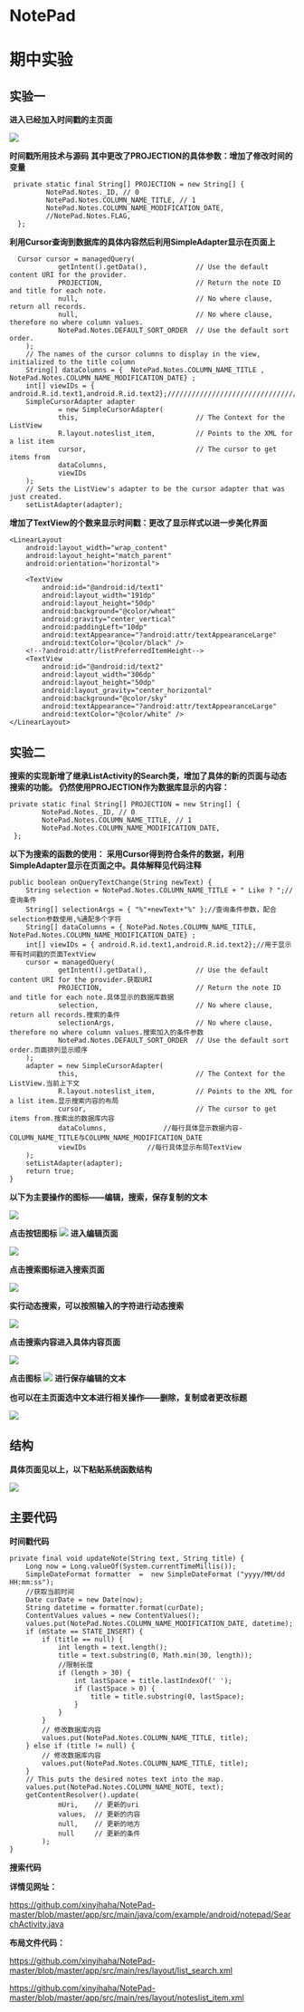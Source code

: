 # NotePad
# 期中实验 #
## 实验一 ##
**进入已经加入时间戳的主页面**

![](https://i.imgur.com/gexN18N.png)

**时间戳所用技术与源码**
**其中更改了PROJECTION的具体参数：增加了修改时间的变量**

	 private static final String[] PROJECTION = new String[] {
           	 NotePad.Notes._ID, // 0
           	 NotePad.Notes.COLUMN_NAME_TITLE, // 1
           	 NotePad.Notes.COLUMN_NAME_MODIFICATION_DATE,
           	 //NotePad.Notes.FLAG,
  	  };
	  
**利用Cursor查询到数据库的具体内容然后利用SimpleAdapter显示在页面上**

	  Cursor cursor = managedQuery(
                getIntent().getData(),            // Use the default content URI for the provider.
                PROJECTION,                       // Return the note ID and title for each note.
                null,                             // No where clause, return all records.
                null,                             // No where clause, therefore no where column values.
                NotePad.Notes.DEFAULT_SORT_ORDER  // Use the default sort order.
        );
        // The names of the cursor columns to display in the view, initialized to the title column
        String[] dataColumns = {  NotePad.Notes.COLUMN_NAME_TITLE , NotePad.Notes.COLUMN_NAME_MODIFICATION_DATE} ;
        int[] viewIDs = { android.R.id.text1,android.R.id.text2};/////////////////////////////////////
        SimpleCursorAdapter adapter
                = new SimpleCursorAdapter(
                this,                             // The Context for the ListView
                R.layout.noteslist_item,          // Points to the XML for a list item
                cursor,                           // The cursor to get items from
                dataColumns,
                viewIDs
        );
        // Sets the ListView's adapter to be the cursor adapter that was just created.
        setListAdapter(adapter);
	
**增加了TextView的个数来显示时间戳：更改了显示样式以进一步美化界面**

	<LinearLayout
        android:layout_width="wrap_content"
        android:layout_height="match_parent"
        android:orientation="horizontal">

        <TextView
            android:id="@android:id/text1"
            android:layout_width="191dp"
            android:layout_height="50dp"
            android:background="@color/wheat"
            android:gravity="center_vertical"
            android:paddingLeft="10dp"
            android:textAppearance="?android:attr/textAppearanceLarge"
            android:textColor="@color/black" />
        <!--?android:attr/listPreferredItemHeight-->
        <TextView
            android:id="@android:id/text2"
            android:layout_width="306dp"
            android:layout_height="50dp"
            android:layout_gravity="center_horizontal"
            android:background="@color/sky"
            android:textAppearance="?android:attr/textAppearanceLarge"
            android:textColor="@color/white" />
    </LinearLayout>


## 实验二 ##

**搜索的实现新增了继承ListActivity的Search类，增加了具体的新的页面与动态搜索的功能。**
**仍然使用PROJECTION作为数据库显示的内容：**

	private static final String[] PROJECTION = new String[] {
            NotePad.Notes._ID, // 0
            NotePad.Notes.COLUMN_NAME_TITLE, // 1
            NotePad.Notes.COLUMN_NAME_MODIFICATION_DATE,
   	 };
	 
**以下为搜索的函数的使用：**
**采用Cursor得到符合条件的数据，利用SimpleAdapter显示在页面之中。具体解释见代码注释**

    public boolean onQueryTextChange(String newText) {
        String selection = NotePad.Notes.COLUMN_NAME_TITLE + " Like ? ";//查询条件
        String[] selectionArgs = { "%"+newText+"%" };//查询条件参数，配合selection参数使用,%通配多个字符
        String[] dataColumns = { NotePad.Notes.COLUMN_NAME_TITLE, NotePad.Notes.COLUMN_NAME_MODIFICATION_DATE} ;
        int[] viewIDs = { android.R.id.text1,android.R.id.text2};//用于显示带有时间戳的页面TextView
        cursor = managedQuery(
                getIntent().getData(),            // Use the default content URI for the provider.获取URI
                PROJECTION,                       // Return the note ID and title for each note.具体显示的数据库数据
                selection,                        // No where clause, return all records.搜索的条件
                selectionArgs,                    // No where clause, therefore no where column values.搜索加入的条件参数
                NotePad.Notes.DEFAULT_SORT_ORDER  // Use the default sort order.页面排列显示顺序
        );
        adapter = new SimpleCursorAdapter(
                this,                             // The Context for the ListView.当前上下文
                R.layout.noteslist_item,          // Points to the XML for a list item.显示搜索内容的布局
                cursor,                           // The cursor to get items from.搜索出的数据库内容
                dataColumns,			  //每行具体显示数据内容-COLUMN_NAME_TITLE与COLUMN_NAME_MODIFICATION_DATE
                viewIDs				  //每行具体显示布局TextView
        );
        setListAdapter(adapter);
        return true;
    }

**以下为主要操作的图标——编辑，搜索，保存复制的文本**

![](https://i.imgur.com/yhP18B5.png)

**点击按钮图标**
![](https://i.imgur.com/mRfJjYa.png)
**进入编辑页面**

![](https://i.imgur.com/RkBRefD.png)

**点击搜索图标进入搜索页面**

![](https://i.imgur.com/oDrT242.png)

**实行动态搜索，可以按照输入的字符进行动态搜索**

![](https://i.imgur.com/jvnl2AD.png)

**点击搜索内容进入具体内容页面**

![](https://i.imgur.com/r071hd4.png)

**点击图标**
![](https://i.imgur.com/hgUTtH4.png)
**进行保存编辑的文本**

**也可以在主页面选中文本进行相关操作——删除，复制或者更改标题**

![](https://i.imgur.com/rDfkdSf.png)

## 结构 ##

**具体页面见以上，以下粘贴系统函数结构**

![](https://i.imgur.com/l79P1It.png)

## 主要代码 ##

**时间戳代码**

	private final void updateNote(String text, String title) {
        Long now = Long.valueOf(System.currentTimeMillis());
        SimpleDateFormat formatter  =  new SimpleDateFormat ("yyyy/MM/dd HH:mm:ss");
		//获取当前时间
        Date curDate = new Date(now);
        String datetime = formatter.format(curDate);
        ContentValues values = new ContentValues();
        values.put(NotePad.Notes.COLUMN_NAME_MODIFICATION_DATE, datetime);
        if (mState == STATE_INSERT) {
            if (title == null) {
                int length = text.length();
                title = text.substring(0, Math.min(30, length));
                //限制长度
                if (length > 30) {
                    int lastSpace = title.lastIndexOf(' ');
                    if (lastSpace > 0) {
                        title = title.substring(0, lastSpace);
                    }
                }
            }
            // 修改数据库内容
            values.put(NotePad.Notes.COLUMN_NAME_TITLE, title);
        } else if (title != null) {
            // 修改数据库内容
            values.put(NotePad.Notes.COLUMN_NAME_TITLE, title);
        }
        // This puts the desired notes text into the map.
        values.put(NotePad.Notes.COLUMN_NAME_NOTE, text);
        getContentResolver().update(
                mUri,    // 更新的uri
                values,  // 更新的内容
                null,    // 更新的地方
                null     // 更新的条件
            );
    }


**搜索代码**

**详情见网址：**

https://github.com/xinyihaha/NotePad-master/blob/master/app/src/main/java/com/example/android/notepad/SearchActivity.java

**布局文件代码：**

https://github.com/xinyihaha/NotePad-master/blob/master/app/src/main/res/layout/list_search.xml

https://github.com/xinyihaha/NotePad-master/blob/master/app/src/main/res/layout/noteslist_item.xml

